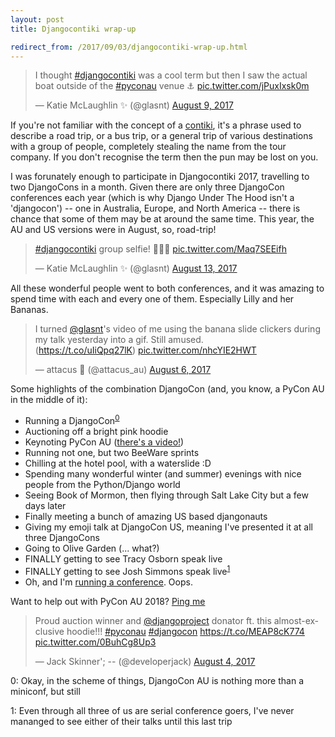 ```yaml
---
layout: post
title: Djangocontiki wrap-up

redirect_from: /2017/09/03/djangocontiki-wrap-up.html
---
```




<blockquote class="twitter-tweet" data-lang="en"><p lang="en" dir="ltr">I thought <a href="https://twitter.com/hashtag/djangocontiki?src=hash">#djangocontiki</a> was a cool term but then I saw the actual boat outside of the <a href="https://twitter.com/hashtag/pyconau?src=hash">#pyconau</a> venue ⚓ <a href="https://t.co/jPuxIxsk0m">pic.twitter.com/jPuxIxsk0m</a></p>&mdash; Katie McLaughlin ✨ (@glasnt) <a href="https://twitter.com/glasnt/status/895393207332126720">August 9, 2017</a></blockquote>
<script async src="//platform.twitter.com/widgets.js" charset="utf-8"></script>

If you're not familiar with the concept of a [contiki](https://en.wikipedia.org/wiki/Contiki_Tours), it's a phrase used to describe a road trip, or a bus trip, or a general trip of various destinations with a group of people, completely stealing the name from the tour company. If you don't recognise the term then the pun may be lost on you. 

I was forunately enough to participate in Djangocontiki 2017, travelling to two DjangoCons in a month. Given there are only three DjangoCon conferences each year (which is why Django Under The Hood isn't a 'djangocon') -- one in Australia, Europe, and North America -- there is chance that some of them may be at around the same time. This year, the AU and US versions were in August, so, road-trip!

<blockquote class="twitter-tweet" data-lang="en"><p lang="en" dir="ltr"><a href="https://twitter.com/hashtag/djangocontiki?src=hash">#djangocontiki</a> group selfie! 🐨🔜🌲 <a href="https://t.co/Maq7SEEifh">pic.twitter.com/Maq7SEEifh</a></p>&mdash; Katie McLaughlin ✨ (@glasnt) <a href="https://twitter.com/glasnt/status/896845958784327681">August 13, 2017</a></blockquote>
<script async src="//platform.twitter.com/widgets.js" charset="utf-8"></script>

All these wonderful people went to both conferences, and it was amazing to spend time with each and every one of them. Especially Lilly and her Bananas. 

<blockquote class="twitter-tweet" data-lang="en"><p lang="en" dir="ltr">I turned <a href="https://twitter.com/glasnt">@glasnt</a>&#39;s video of me using the banana slide clickers during my talk yesterday into a gif. Still amused.<br>(<a href="https://t.co/uIiQpq27lK">https://t.co/uIiQpq27lK</a>) <a href="https://t.co/nhcYIE2HWT">pic.twitter.com/nhcYIE2HWT</a></p>&mdash; attacus 👻 (@attacus_au) <a href="https://twitter.com/attacus_au/status/894346252476850177">August 6, 2017</a></blockquote>
<script async src="//platform.twitter.com/widgets.js" charset="utf-8"></script>


Some highlights of the combination DjangoCon (and, you know, a PyCon AU in the middle of it):

 * Running a DjangoCon<sup>[0](#footnote_0)</sup>
 * Auctioning off a bright pink hoodie
 * Keynoting PyCon AU ([there's a video!](https://www.youtube.com/watch?v=prFaJugC95Y))
 * Running not one, but two BeeWare sprints
 * Chilling at the hotel pool, with a waterslide :D
 * Spending many wonderful winter (and summer) evenings with nice people from the Python/Django world
 * Seeing Book of Mormon, then flying through Salt Lake City but a few days later
 * Finally meeting a bunch of amazing US based djangonauts
 * Giving my emoji talk at DjangoCon US, meaning I've presented it at all three DjangoCons 
 * Going to Olive Garden (... what?)
 * FINALLY getting to see Tracy Osborn speak live
 * FINALLY getting to see Josh Simmons speak live<sup>[1](#footnote_1)</sup>
 * Oh, and I'm [running a conference](https://youtu.be/GffouSrsHxg?t=1442). Oops.

Want to help out with PyCon AU 2018? [Ping me](mailto:katie+pyconau@glasnt.com)



<blockquote class="twitter-tweet" data-lang="en"><p lang="en" dir="ltr">Proud auction winner and <a href="https://twitter.com/djangoproject">@djangoproject</a> donator ft. this almost-exclusive hoodie!!! <a href="https://twitter.com/hashtag/pyconau?src=hash">#pyconau</a> <a href="https://twitter.com/hashtag/djangocon?src=hash">#djangocon</a> <a href="https://t.co/MEAP8cK774">https://t.co/MEAP8cK774</a> <a href="https://t.co/0BuhCg8Up3">pic.twitter.com/0BuhCg8Up3</a></p>&mdash; Jack Skinner&#39;; -- (@developerjack) <a href="https://twitter.com/developerjack/status/893370201709965312">August 4, 2017</a></blockquote>
<script async src="//platform.twitter.com/widgets.js" charset="utf-8"></script>




<a name="footnote_0"></a>0: Okay, in the scheme of things, DjangoCon AU is nothing more than a miniconf, but still

<a name="footnote_1"></a>1: Even through all three of us are serial conference goers, I've never mananged to see either of their talks until this last trip
